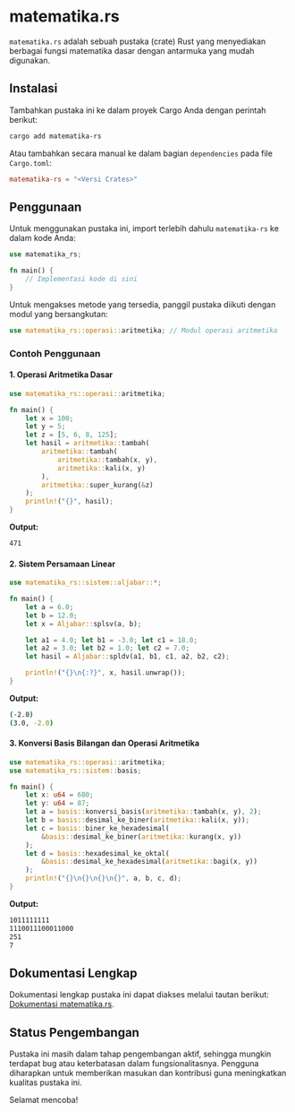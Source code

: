 # matematika.rs

`matematika.rs` adalah sebuah pustaka (crate) Rust yang menyediakan berbagai fungsi matematika dasar dengan antarmuka yang mudah digunakan.

## Instalasi

Tambahkan pustaka ini ke dalam proyek Cargo Anda dengan perintah berikut:

```sh
cargo add matematika-rs
```

Atau tambahkan secara manual ke dalam bagian `dependencies` pada file `Cargo.toml`:

```toml
matematika-rs = "<Versi Crates>"
```

## Penggunaan

Untuk menggunakan pustaka ini, import terlebih dahulu `matematika-rs` ke dalam kode Anda:

```rust
use matematika_rs;

fn main() {
    // Implementasi kode di sini
}
```

Untuk mengakses metode yang tersedia, panggil pustaka diikuti dengan modul yang bersangkutan:

```rust
use matematika_rs::operasi::aritmetika; // Modul operasi aritmetika
```

### Contoh Penggunaan

#### 1. Operasi Aritmetika Dasar

```rust
use matematika_rs::operasi::aritmetika;

fn main() {
    let x = 100;
    let y = 5;
    let z = [5, 6, 8, 125];
    let hasil = aritmetika::tambah(
        aritmetika::tambah(
            aritmetika::tambah(x, y),
            aritmetika::kali(x, y)
        ),
        aritmetika::super_kurang(&z)
    );
    println!("{}", hasil);
}
```

**Output:**
```sh
471
```

#### 2. Sistem Persamaan Linear

```rust
use matematika_rs::sistem::aljabar::*;

fn main() {
    let a = 6.0; 
    let b = 12.0;
    let x = Aljabar::splsv(a, b);

    let a1 = 4.0; let b1 = -3.0; let c1 = 18.0;
    let a2 = 3.0; let b2 = 1.0; let c2 = 7.0;
    let hasil = Aljabar::spldv(a1, b1, c1, a2, b2, c2);

    println!("{}\n{:?}", x, hasil.unwrap());
}
```

**Output:**
```sh
(-2.0)
(3.0, -2.0)
```

#### 3. Konversi Basis Bilangan dan Operasi Aritmetika

```rust
use matematika_rs::operasi::aritmetika;
use matematika_rs::sistem::basis;

fn main() {
    let x: u64 = 680;
    let y: u64 = 87;
    let a = basis::konversi_basis(aritmetika::tambah(x, y), 2);
    let b = basis::desimal_ke_biner(aritmetika::kali(x, y));
    let c = basis::biner_ke_hexadesimal(
        &basis::desimal_ke_biner(aritmetika::kurang(x, y))
    );
    let d = basis::hexadesimal_ke_oktal(
        &basis::desimal_ke_hexadesimal(aritmetika::bagi(x, y))
    );
    println!("{}\n{}\n{}\n{}", a, b, c, d);
}
```

**Output:**
```sh
1011111111
1110011100011000
251
7
```

## Dokumentasi Lengkap

Dokumentasi lengkap pustaka ini dapat diakses melalui tautan berikut:
[Dokumentasi matematika.rs](https://github.com/lordpaijo/matematika.rs/blob/master/DOKUMENTASI.md).

## Status Pengembangan

Pustaka ini masih dalam tahap pengembangan aktif, sehingga mungkin terdapat bug atau keterbatasan dalam fungsionalitasnya. Pengguna diharapkan untuk memberikan masukan dan kontribusi guna meningkatkan kualitas pustaka ini.

Selamat mencoba!

